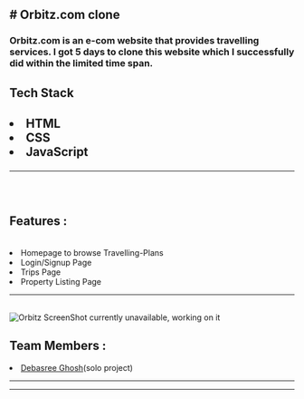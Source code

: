 
<h2># Orbitz.com clone</h2>
<h3> Orbitz.com is an e-com website that provides travelling services. I got 5 days to clone this website which I successfully did within the limited time span.</h3>

<h2>Tech Stack<h2/>
  <li>HTML</li>
  <li>CSS</li>
  <li>JavaScript</li>
  <hr><br>
<h2>Features :</h2><br>
  <li>Homepage to browse Travelling-Plans</li>
  <li>Login/Signup Page</li>
  <li>Trips Page</li>
  <li>Property Listing Page</li>
  <hr><br>
 <img src="" alt="Orbitz ScreenShot currently unavailable, working on it"/>
<h2>Team Members :</h2>
  <li><a href="https://github.com/Debasree-3031999">Debasree Ghosh</a>(solo project)</li>
  
 <hr><hr>

